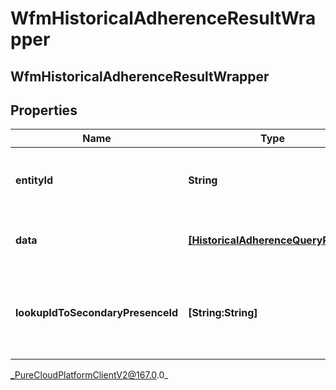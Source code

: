 # WfmHistoricalAdherenceResultWrapper

## WfmHistoricalAdherenceResultWrapper

## Properties

|Name | Type | Description | Notes|
|------------ | ------------- | ------------- | -------------|
| **entityId** | **String** | The operation ID of the historical adherence query | [optional] |
| **data** | [**[HistoricalAdherenceQueryResult]**]([HistoricalAdherenceQueryResult]) | The list of historical adherence query results | [optional] |
| **lookupIdToSecondaryPresenceId** | **[String:String]** | Map of secondary presence lookup ID to corresponding secondary presence ID | [optional] |



_PureCloudPlatformClientV2@167.0.0_
